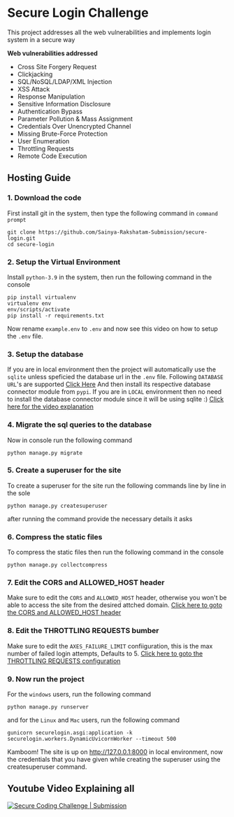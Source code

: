 # Secure Login Challenge
This project addresses all the web vulnerabilities and implements login system in a secure way

**Web vulnerabilities addressed**
- Cross Site Forgery Request
- Clickjacking
- SQL/NoSQL/LDAP/XML Injection
- XSS Attack
- Response Manipulation
- Sensitive Information Disclosure
- Authentication Bypass
- Parameter Pollution & Mass Assignment
- Credentials Over Unencrypted Channel
- Missing Brute-Force Protection
- User Enumeration
- Throttling Requests
- Remote Code Execution

## **Hosting Guide**

### 1. Download the code
First install git in the system, then type the following command in `command prompt`
```console
git clone https://github.com/Sainya-Rakshatam-Submission/secure-login.git
cd secure-login
```

### 2. Setup the Virtual Environment
Install `python-3.9` in the system, then run the following command in the console
```console
pip install virtualenv
virtualenv env
env/scripts/activate
pip install -r requirements.txt
```
Now rename `example.env` to `.env` and now see this video on how to setup the `.env` file.

### 3. Setup the database
If you are in local environment then the project will automatically use the `sqlite` unless speficied the database url in the `.env` file.
Following `DATABASE URL`'s are supported [Click Here](https://github.com/jacobian/dj-database-url#url-schema)
And then install its respective database connector module from `pypi`.
If you are in `LOCAL` environment then no need to install the database connector module since it will be using sqlite :)
[Click here for the video explanation](https://youtu.be/6iw5sA89gMo)

### 4. Migrate the sql queries to the database
Now in console run the following command
```console
python manage.py migrate
```
### 5. Create a superuser for the site
To create a superuser for the site run the following commands line by line in the sole
```console
python manage.py createsuperuser
```
after running the command provide the necessary details it asks

### 6. Compress the static files
To compress the static files then run the following command in the console
```console
python manage.py collectcompress
```

### 7. Edit the CORS and ALLOWED_HOST header
Make sure to edit the `CORS` and `ALLOWED_HOST` header, otherwise you won't be able to access the site from the desired attched domain. [Click here to goto the CORS and ALLOWED_HOST header](https://github.com/Sainya-Rakshatam-Submission/secure-login/blob/master/securelogin/settings.py#L172)

### 8. Edit the THROTTLING REQUESTS bumber
Make sure to edit the `AXES_FAILURE_LIMIT` confiiguration, this is the max number of failed login attempts, Defaults to 5. [Click here to goto the THROTTLING REQUESTS configuration](https://github.com/Sainya-Ranakshetram-Submission/secure-login/blob/master/securelogin/settings.py#L215)

### 9. Now run the project
For the `windows` users, run the following command
```console
python manage.py runserver
```

and for the `Linux` and `Mac` users, run the following command
```console
gunicorn securelogin.asgi:application -k securelogin.workers.DynamicUvicornWorker --timeout 500
```

Kamboom! The site is up on http://127.0.0.1:8000 in local environment, now the credentials that you have given while creating the superuser using the createsuperuser command.

## Youtube Video Explaining all

[![Secure Coding Challenge | Submission](http://img.youtube.com/vi/6iw5sA89gMo/0.jpg)](http://www.youtube.com/watch?v=6iw5sA89gMo "Secure Coding Challenge | Submission")

